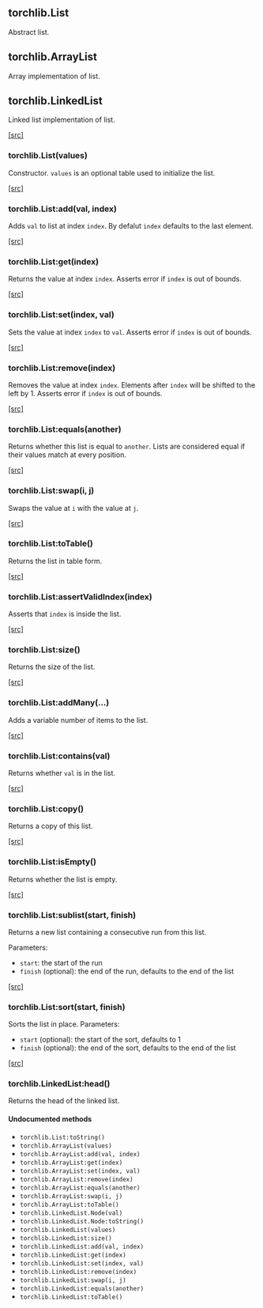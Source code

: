<a name="torchlib.List.dok"></a>


## torchlib.List ##

 Abstract list. 
<a name="torchlib.ArrayList.dok"></a>


## torchlib.ArrayList ##

 Array implementation of list. 
<a name="torchlib.LinkedList.dok"></a>


## torchlib.LinkedList ##

 Linked list implementation of list. 

<a class="entityLink" href="https://github.com/vzhong/torchlib/blob/975ba472d6e4fdaa1f6c82e04d3ff16b691aaa02/list.lua#L5">[src]</a>
<a name="torchlib.List"></a>


### torchlib.List(values) ###

 Constructor. `values` is an optional table used to initialize the list. 

<a class="entityLink" href="https://github.com/vzhong/torchlib/blob/975ba472d6e4fdaa1f6c82e04d3ff16b691aaa02/list.lua#L10">[src]</a>
<a name="torchlib.List:add"></a>


### torchlib.List:add(val, index) ###

 Adds `val` to list at index `index`. By defalut `index` defaults to the last element. 

<a class="entityLink" href="https://github.com/vzhong/torchlib/blob/975ba472d6e4fdaa1f6c82e04d3ff16b691aaa02/list.lua#L15">[src]</a>
<a name="torchlib.List:get"></a>


### torchlib.List:get(index) ###

 Returns the value at index `index`. Asserts error if `index` is out of bounds. 

<a class="entityLink" href="https://github.com/vzhong/torchlib/blob/975ba472d6e4fdaa1f6c82e04d3ff16b691aaa02/list.lua#L20">[src]</a>
<a name="torchlib.List:set"></a>


### torchlib.List:set(index, val) ###

 Sets the value at index `index` to `val`. Asserts error if `index` is out of bounds. 

<a class="entityLink" href="https://github.com/vzhong/torchlib/blob/975ba472d6e4fdaa1f6c82e04d3ff16b691aaa02/list.lua#L25">[src]</a>
<a name="torchlib.List:remove"></a>


### torchlib.List:remove(index) ###

 Removes the value at index `index`. Elements after `index` will be shifted to the left by 1. Asserts error if `index` is out of bounds. 

<a class="entityLink" href="https://github.com/vzhong/torchlib/blob/975ba472d6e4fdaa1f6c82e04d3ff16b691aaa02/list.lua#L30">[src]</a>
<a name="torchlib.List:equals"></a>


### torchlib.List:equals(another) ###

 Returns whether this list is equal to `another`. Lists are considered equal if their values match at every position. 

<a class="entityLink" href="https://github.com/vzhong/torchlib/blob/975ba472d6e4fdaa1f6c82e04d3ff16b691aaa02/list.lua#L35">[src]</a>
<a name="torchlib.List:swap"></a>


### torchlib.List:swap(i, j) ###

 Swaps the value at `i` with the value at `j`. 

<a class="entityLink" href="https://github.com/vzhong/torchlib/blob/975ba472d6e4fdaa1f6c82e04d3ff16b691aaa02/list.lua#L40">[src]</a>
<a name="torchlib.List:toTable"></a>


### torchlib.List:toTable() ###

 Returns the list in table form. 

<a class="entityLink" href="https://github.com/vzhong/torchlib/blob/975ba472d6e4fdaa1f6c82e04d3ff16b691aaa02/list.lua#L45">[src]</a>
<a name="torchlib.List:assertValidIndex"></a>


### torchlib.List:assertValidIndex(index) ###

 Asserts that `index` is inside the list. 

<a class="entityLink" href="https://github.com/vzhong/torchlib/blob/975ba472d6e4fdaa1f6c82e04d3ff16b691aaa02/list.lua#L50">[src]</a>
<a name="torchlib.List:size"></a>


### torchlib.List:size() ###

 Returns the size of the list. 

<a class="entityLink" href="https://github.com/vzhong/torchlib/blob/975ba472d6e4fdaa1f6c82e04d3ff16b691aaa02/list.lua#L55">[src]</a>
<a name="torchlib.List:addMany"></a>


### torchlib.List:addMany(...) ###

 Adds a variable number of items to the list. 

<a class="entityLink" href="https://github.com/vzhong/torchlib/blob/975ba472d6e4fdaa1f6c82e04d3ff16b691aaa02/list.lua#L64">[src]</a>
<a name="torchlib.List:contains"></a>


### torchlib.List:contains(val) ###

 Returns whether `val` is in the list. 

<a class="entityLink" href="https://github.com/vzhong/torchlib/blob/975ba472d6e4fdaa1f6c82e04d3ff16b691aaa02/list.lua#L74">[src]</a>
<a name="torchlib.List:copy"></a>


### torchlib.List:copy() ###

 Returns a copy of this list. 

<a class="entityLink" href="https://github.com/vzhong/torchlib/blob/975ba472d6e4fdaa1f6c82e04d3ff16b691aaa02/list.lua#L79">[src]</a>
<a name="torchlib.List:isEmpty"></a>


### torchlib.List:isEmpty() ###

 Returns whether the list is empty. 

<a class="entityLink" href="https://github.com/vzhong/torchlib/blob/975ba472d6e4fdaa1f6c82e04d3ff16b691aaa02/list.lua#L89">[src]</a>
<a name="torchlib.List:sublist"></a>


### torchlib.List:sublist(start, finish) ###

 Returns a new list containing a consecutive run from this list.

Parameters:
- `start`: the start of the run
- `finish` (optional): the end of the run, defaults to the end of the list


<a class="entityLink" href="https://github.com/vzhong/torchlib/blob/975ba472d6e4fdaa1f6c82e04d3ff16b691aaa02/list.lua#L103">[src]</a>
<a name="torchlib.List:sort"></a>


### torchlib.List:sort(start, finish) ###

 Sorts the list in place.
  Parameters:
  - `start` (optional): the start of the sort, defaults to 1
  - `finish` (optional): the end of the sort, defaults to the end of the list


<a class="entityLink" href="https://github.com/vzhong/torchlib/blob/975ba472d6e4fdaa1f6c82e04d3ff16b691aaa02/list.lua#L238">[src]</a>
<a name="torchlib.LinkedList:head"></a>


### torchlib.LinkedList:head() ###

 Returns the head of the linked list. 


#### Undocumented methods ####

<a name="torchlib.List:toString"></a>
 * `torchlib.List:toString()`
<a name="torchlib.ArrayList"></a>
 * `torchlib.ArrayList(values)`
<a name="torchlib.ArrayList:add"></a>
 * `torchlib.ArrayList:add(val, index)`
<a name="torchlib.ArrayList:get"></a>
 * `torchlib.ArrayList:get(index)`
<a name="torchlib.ArrayList:set"></a>
 * `torchlib.ArrayList:set(index, val)`
<a name="torchlib.ArrayList:remove"></a>
 * `torchlib.ArrayList:remove(index)`
<a name="torchlib.ArrayList:equals"></a>
 * `torchlib.ArrayList:equals(another)`
<a name="torchlib.ArrayList:swap"></a>
 * `torchlib.ArrayList:swap(i, j)`
<a name="torchlib.ArrayList:toTable"></a>
 * `torchlib.ArrayList:toTable()`
<a name="torchlib.LinkedList.Node"></a>
 * `torchlib.LinkedList.Node(val)`
<a name="torchlib.LinkedList.Node:toString"></a>
 * `torchlib.LinkedList.Node:toString()`
<a name="torchlib.LinkedList"></a>
 * `torchlib.LinkedList(values)`
<a name="torchlib.LinkedList:size"></a>
 * `torchlib.LinkedList:size()`
<a name="torchlib.LinkedList:add"></a>
 * `torchlib.LinkedList:add(val, index)`
<a name="torchlib.LinkedList:get"></a>
 * `torchlib.LinkedList:get(index)`
<a name="torchlib.LinkedList:set"></a>
 * `torchlib.LinkedList:set(index, val)`
<a name="torchlib.LinkedList:remove"></a>
 * `torchlib.LinkedList:remove(index)`
<a name="torchlib.LinkedList:swap"></a>
 * `torchlib.LinkedList:swap(i, j)`
<a name="torchlib.LinkedList:equals"></a>
 * `torchlib.LinkedList:equals(another)`
<a name="torchlib.LinkedList:toTable"></a>
 * `torchlib.LinkedList:toTable()`
